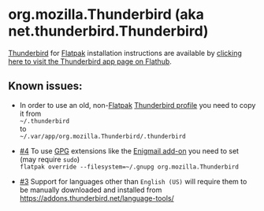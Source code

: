# org.mozilla.Thunderbird (aka net.thunderbird.Thunderbird)

[Thunderbird](https://www.thunderbird.net/) for [Flatpak](https://flatpak.org/) installation instructions are available by [clicking here to visit the Thunderbird app page on Flathub](https://flathub.org/apps/details/org.mozilla.Thunderbird).

## Known issues:

* In order to use an old, non-[Flatpak](https://flatpak.org/) [Thunderbird profile](https://support.mozilla.org/kb/profiles-where-thunderbird-stores-user-data) you need to copy it from<br>
`~/.thunderbird`<br>
to<br>
`~/.var/app/org.mozilla.Thunderbird/.thunderbird`

* [#4](https://github.com/flathub/org.mozilla.Thunderbird/issues/4)
To use [GPG](https://gnupg.org/) extensions like the [Enigmail add-on](https://addons.thunderbird.net/addon/enigmail/) you need to set (may require `sudo`)<br>
`flatpak override --filesystem=~/.gnupg org.mozilla.Thunderbird`

* [#3](https://github.com/flathub/org.mozilla.Thunderbird/issues/3)
Support for languages other than `English (US)` will require them to be manually downloaded and installed from<br>
https://addons.thunderbird.net/language-tools/
